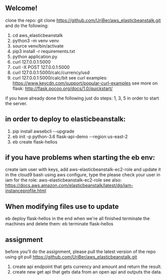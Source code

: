 Welcome!
---------

clone the repo: git clone https://github.com/UriBer/aws_elasticbeanstalk.git 
and do the following:
1. cd aws_elasticbeanstalk 
2. python3 -m venv venv
3. source venv/bin/activate
4. pip3 install -r requirements.txt
5. python application.py 
6. curl 127.0.0.1:5000
7. curl -X POST 127.0.0.1:5000
8. curl 127.0.0.1:5000/calc/currency/usd
8. curl 127.0.0.1:5000/calc/bit
see curl examples: https://www.keycdn.com/support/popular-curl-examples
see more on flask: http://flask.pocoo.org/docs/1.0/quickstart/

if you have already done the following just do steps: 1, 3, 5 in order to start the server.

in order to deploy to elasticbeanstalk:
-----

1. pip install awsebcli --upgrade
2. eb init -p python-3.6 flask-api-demo --region us-east-2
3. eb create flask-hellos

if you have problems when starting the eb env:
------
create iam user with keys, add aws-elasticbeanstalk-ec2-role and update it in the cloud9 bash using aws configure, type the 
please check your user in iam for the role: aws-elasticbeanstalk-ec2-role
see also: https://docs.aws.amazon.com/elasticbeanstalk/latest/dg/iam-instanceprofile.html

When modifying files use to update
------
eb deploy flask-hellos
in the end when we're all finished terminate the machines and delete them:
eb terminate flask-hellos

assignment
---------
before you'll do the assignment, please pull the latest version of the repo
using git pull https://github.com/UriBer/aws_elasticbeanstalk.git
1. create api endpoint that gets currency and amount and return the result.
2. create new get api that gets data from an open api and outputs the 
   data.